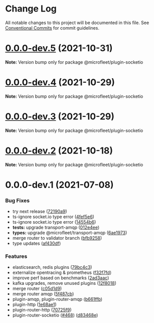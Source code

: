 # Change Log

All notable changes to this project will be documented in this file.
See [Conventional Commits](https://conventionalcommits.org) for commit guidelines.

# [0.0.0-dev.5](https://github.com/microfleet/core/compare/@microfleet/plugin-socketio@0.0.0-dev.4...@microfleet/plugin-socketio@0.0.0-dev.5) (2021-10-31)

**Note:** Version bump only for package @microfleet/plugin-socketio





# [0.0.0-dev.4](https://github.com/microfleet/core/compare/@microfleet/plugin-socketio@0.0.0-dev.3...@microfleet/plugin-socketio@0.0.0-dev.4) (2021-10-29)

**Note:** Version bump only for package @microfleet/plugin-socketio





# [0.0.0-dev.3](https://github.com/microfleet/core/compare/@microfleet/plugin-socketio@0.0.0-dev.2...@microfleet/plugin-socketio@0.0.0-dev.3) (2021-10-29)

**Note:** Version bump only for package @microfleet/plugin-socketio





# [0.0.0-dev.2](https://github.com/microfleet/core/compare/@microfleet/plugin-socketio@0.0.0-dev.1...@microfleet/plugin-socketio@0.0.0-dev.2) (2021-10-18)

**Note:** Version bump only for package @microfleet/plugin-socketio





# 0.0.0-dev.1 (2021-07-08)


### Bug Fixes

* try next release ([72190a9](https://github.com/microfleet/core/commit/72190a9ad4cd51d3ab7fd6537a8840889584e479))
* ts-ignore socket.io type error ([4fef5e6](https://github.com/microfleet/core/commit/4fef5e6df2afc5f20b12d6906bae7687abd21e24))
* ts-ignore socket.io type error ([14554b6](https://github.com/microfleet/core/commit/14554b6be14838df2060fdc5afbf591323fde368))
* **tests:** upgrade transport-amqp ([012e4ee](https://github.com/microfleet/core/commit/012e4eecad069782c2c55dde92f88df503669a1e))
* **types:** upgrade @microfleet/transport-amqp ([6ae1973](https://github.com/microfleet/core/commit/6ae1973cfdefad44f894cda10dc24c52d80464e1))
* merge router to validator branch ([bfb9258](https://github.com/microfleet/core/commit/bfb92589e391a0f2c2d5b232744695b0ae4b8dfc))
* type updates ([af430df](https://github.com/microfleet/core/commit/af430dff91213d280e5aa3f0fd5592695553e9c2))


### Features

* elasticsearch, redis plugins ([79bc4c3](https://github.com/microfleet/core/commit/79bc4c384abb8cf9902697cc3931130e00397a69))
* externalize opentracing & prometheus ([f32f7fd](https://github.com/microfleet/core/commit/f32f7fd9729aaf849f67a3bfa0612c7b3a43dbe3))
* improve perf based on benchmarks ([2ad3aac](https://github.com/microfleet/core/commit/2ad3aac102721d47184263b008ff1d92fa54d754))
* kafka upgrades, remove unused plugins ([12f8018](https://github.com/microfleet/core/commit/12f8018ceade8d95759da09eac8bab2ab9a9aade))
* merge router ([c05d1d9](https://github.com/microfleet/core/commit/c05d1d97c3ab0e2d6e55729b4c5fca4bf346751b))
* merge router amqp ([5f487cb](https://github.com/microfleet/core/commit/5f487cb8173c447111962807bb9fb9fb195e1583))
* plugin-amqp, plugin-router-amqp ([b661ffb](https://github.com/microfleet/core/commit/b661ffb3c6effa0f4f87c2eff1b7a65653b033ff))
* plugin-http ([1e68ae1](https://github.com/microfleet/core/commit/1e68ae150b09d8656ee3f3518361970908994cd1))
* plugin-router-http ([70725f9](https://github.com/microfleet/core/commit/70725f9c1cab7a6766b92a8db9999e3624b69742))
* plugin-router-socketio ([#468](https://github.com/microfleet/core/issues/468)) ([d83468e](https://github.com/microfleet/core/commit/d83468e2d207c4818adcc14e2b2a1560e6f0aa1e))
